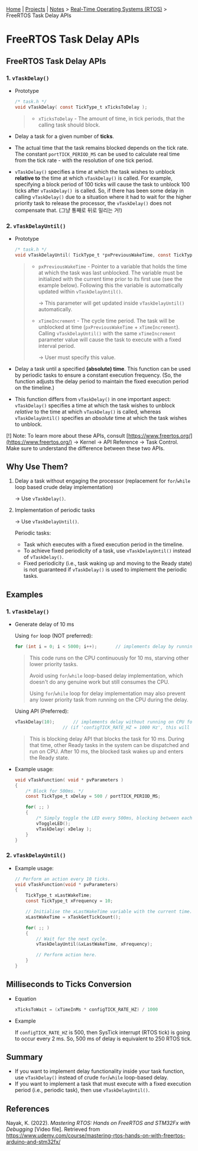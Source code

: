 [Home](../../) | [Projects](../../projects) | [Notes](../) > <a href="./">Real-Time Operating Systems (RTOS)</a> > FreeRTOS Task Delay APIs

# FreeRTOS Task Delay APIs



## FreeRTOS Task Delay APIs

### 1. `vTaskDelay()`

* Prototype

  ```c
  /* task.h */
  void vTaskDelay( const TickType_t xTicksToDelay );
  ```

  > * `xTicksToDelay` - The amount of time, in tick periods, that the calling task should block.

* Delay a task for a given number of **ticks**.

* The actual time that the task remains blocked depends on the tick rate. The constant `portTICK_PERIOD_MS` can be used to calculate real time from the tick rate - with the resolution of one tick period.

* `vTaskDelay()` specifies a time at which the task wishes to unblock **relative to** the time at which `vTaskDelay()` is called.  For example, specifying a block period of 100 ticks will cause the task to unblock 100 ticks after `vTaskDelay() `is called. So, if there has been some delay in calling `vTaskDelay()` due to a situation where it had to wait for the higher priority task to release the processor, the `vTaskDelay()` does not compensate that. (그냥 통째로 뒤로 밀리는 거!)

### 2. `vTaskDelayUntil()`

* Prototype

  ```c
  /* task.h */
  void vTaskDelayUntil( TickType_t *pxPreviousWakeTime, const TickType_t xTimeIncrement );
  ```

  > * `pxPreviousWakeTime` - Pointer to a variable that holds the time at which the task was last unblocked.  The variable must be initialized with the current time prior to its first use (see the example below).  Following this the variable is automatically updated within `vTaskDelayUntil()`. 
  >
  >   $\to$ This parameter will get updated inside `vTaskDelayUntil()` automatically.
  >
  > * `xTimeIncrement` - The cycle time period.  The task will be unblocked at time (`pxPreviousWakeTime` + `xTimeIncrement`).  Calling `vTaskDelayUntil()` with the same `xTimeIncrement` parameter value will cause the task to execute with a fixed interval period.
  >
  >   $\to$ User must specify this value.

* Delay a task until a specified **(absolute) time**. This function can be used by periodic tasks to ensure a constant execution frequency. (So, the function adjusts the delay period to maintain the fixed execution period on the timeline.)

* This function differs from `vTaskDelay()` in one important aspect:  `vTaskDelay()` specifies a time at which the task wishes to unblock *relative* to the time at which `vTaskDelay()` is called, whereas `vTaskDelayUntil()` specifies an *absolute* time at which the task wishes to unblock.

[!] Note: To learn more about these APIs, consult [https://www.freertos.org/](https://www.freertos.org/) $\to$ Kernel $\to$ API Reference $\to$ Task Control. Make sure to understand the difference between these two APIs.



## Why Use Them?

1. Delay a task without engaging the processor (replacement for `for`/`while` loop based crude delay implementation)

   $\to$ Use `vTaskDelay()`.

2. Implementation of periodic tasks

   $\to$ Use `vTaskDelayUntil()`.

   Periodic tasks:

   * Task which executes with a fixed execution period in the timeline.
   * To achieve fixed periodicity of a task, use `vTaskDelayUntil()` instead of `vTaskDelay()`.
   * Fixed periodicity (i.e., task waking up and moving to the Ready state) is not guaranteed if `vTaskDelay()` is used to implement the periodic tasks.



## Examples

### 1. `vTaskDelay()`

* Generate delay of 10 ms

  Using `for` loop (NOT preferred):

  ```c
  for (int i = 0; i < 5000; i++);		// implements delay by running on CPU for 10 ms
  ```

  > This code runs on the CPU continuously for 10 ms, starving other lower priority tasks.
  >
  > Avoid using `for`/`while` loop-based delay implementation, which doesn't do any genuine work but still consumes the CPU.
  >
  > Using `for`/`while` loop for delay implementation may also prevent any lower priority task from running on the CPU during the delay.

  Using API (Preferred):

  ```c
  vTaskDelay(10);		// implements delay without running on CPU for 10 ticks
  					// (if 'configTICK_RATE_HZ = 1000 Hz', this will delay for 10 ms)
  ```

  > This is blocking delay API that blocks the task for 10 ms. During that time, other Ready tasks in the system can be dispatched and run on CPU. After 10 ms, the blocked task wakes up and enters the Ready state.

* Example usage:

  ```c
  void vTaskFunction( void * pvParameters )
  {
      /* Block for 500ms. */
      const TickType_t xDelay = 500 / portTICK_PERIOD_MS;
  
      for( ;; )
      {
          /* Simply toggle the LED every 500ms, blocking between each toggle. */
          vToggleLED();
          vTaskDelay( xDelay );
      }
  }
  ```

### 2. `vTaskDelayUntil()`

* Example usage:

  ```c
  // Perform an action every 10 ticks.
  void vTaskFunction(void * pvParameters)
  {
      TickType_t xLastWakeTime;
      const TickType_t xFrequency = 10;
  
      // Initialise the xLastWakeTime variable with the current time. (One time initialization)
      xLastWakeTime = xTaskGetTickCount();
  
      for( ;; )
      {
          // Wait for the next cycle.
          vTaskDelayUntil(&xLastWakeTime, xFrequency);
  
          // Perform action here.
      }
  }
  ```

  

## Milliseconds to Ticks Conversion

* Equation

  ```c
  xTicksToWait = (xTimeInMs * configTICK_RATE_HZ) / 1000
  ```

* Example

  If `configTICK_RATE_HZ` is 500, then SysTick interrupt (RTOS tick) is going to occur every 2 ms. So, 500 ms of delay is equivalent to 250 RTOS tick.



## Summary

* If you want to implement delay functionality inside your task function, use `vTaskDelay()` instead of crude `for`/`while` loop-based delay.
* If you want to implement a task that must execute with a fixed execution period (i.e., periodic task), then use `vTaskDelayUntil()`.





## References

Nayak, K. (2022). *Mastering RTOS: Hands on FreeRTOS and STM32Fx with Debugging* [Video file]. Retrieved from https://www.udemy.com/course/mastering-rtos-hands-on-with-freertos-arduino-and-stm32fx/

